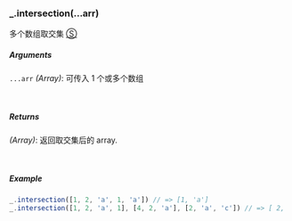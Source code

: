 ### _.intersection(...arr)

多个数组取交集 [&#x24C8;](https://github.com/MuYunyun/diana/blob/master/src/common/array/intersection.ts "View in source")

##### Arguments
`...arr` *(Array)*: 可传入 1 个或多个数组

&nbsp;&nbsp;

##### Returns
*(Array)*: 返回取交集后的 array.

&nbsp;&nbsp;

##### Example
```js
_.intersection([1, 2, 'a', 1, 'a']) // => [1, 'a']
_.intersection([1, 2, 'a', 1], [4, 2, 'a'], [2, 'a', 'c']) // => [ 2, 'a']
```